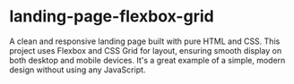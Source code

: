 # landing-page-flexbox-grid
A clean and responsive landing page built with pure HTML and CSS. This project uses Flexbox and CSS Grid for layout, ensuring smooth display on both desktop and mobile devices. It's a great example of a simple, modern design without using any JavaScript.
